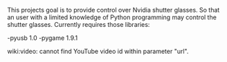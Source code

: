 This projects goal is to provide control over Nvidia shutter glasses. So that an user with a limited knowledge of Python programming may control the shutter glasses.
Currently requires those libraries:

-pyusb 1.0
-pygame 1.9.1



wiki:video: cannot find YouTube video id within parameter "url".

